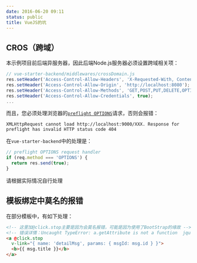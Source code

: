 ```yaml
---
date: 2016-06-20 09:11
status: public
title: VueJS的坑
---
```


## CROS（跨域）
本示例项目前后端异服务器，因此后端Node.js服务器必须设置跨域相关项：
```javascript
// vue-starter-backend/middlewares/crossDomain.js
res.setHeader('Access-Control-Allow-Headers', 'X-Requested-With, Content-Type');
res.setHeader('Access-Control-Allow-Origin', 'http://localhost:8080');
res.setHeader('Access-Control-Allow-Methods', 'GET,POST,PUT,DELETE,OPTIONS');
res.setHeader('Access-Control-Allow-Credentials', true);
...
```
而且，您必须处理浏览器的[`preflight OPTIONS`](https://developer.mozilla.org/en-US/docs/Web/HTTP/Access_control_CORS)请求，否则会报错：
```
XMLHttpRequest cannot load http://localhost:9000/XXX. Response for preflight has invalid HTTP status code 404
```
在`vue-starter-backend`中的处理是：
```javascript
// preflight OPTIONS request handler
if (req.method === 'OPTIONS') {
  return res.send(true);
}
```
请根据实际情况自行处理

## 模板绑定中莫名的报错
在部分模板中，有如下处理：
```html
<!-- 这里加@click.stop主要是因为会莫名报错，可能是因为使用了BootStrap的缘故 -->
<!-- 错误详情：Uncaught TypeError: a.getAttribute is not a function  jquery.min.js:2-->
<a @click.stop
  v-link="{ name: 'detailMsg', params: { msgId: msg.id } }">
  <b>{{ msg.title }}</b>
</a>
```